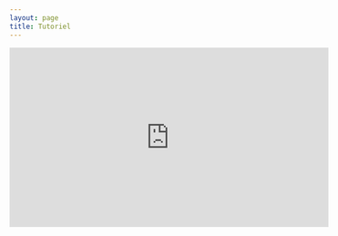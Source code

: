 ```yaml
---
layout: page
title: Tutoriel
---
```



<iframe frameborder="0" scrolling="auto" src="https://www.youtube.com/embed/ZWhNjD0Ztyw" width="560" height="315" allowfullscreen="allowfullscreen"></iframe>